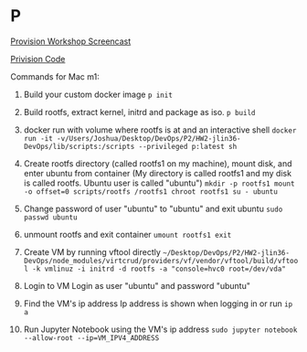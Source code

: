 # P
[Provision Workshop Screencast](https://youtu.be/z_rbmrabvt8)

[Privision Code](https://github.ncsu.edu/CSC-DevOps-S22/HW2-jlin36-DevOps/blob/master/Provision/index.js)

Commands for Mac m1:
1. Build your custom docker image
`p init`

2. Build rootfs, extract kernel, initrd and package as iso.
`p build`

3. docker run with volume where rootfs is at and an interactive shell
`docker run -it -v/Users/Joshua/Desktop/DevOps/P2/HW2-jlin36-DevOps/lib/scripts:/scripts --privileged p:latest sh`

4. Create rootfs directory (called rootfs1 on my machine), mount disk, and enter ubuntu from container
 (My directory is called rootfs1 and my disk is called rootfs. Ubuntu user is called "ubuntu")
`mkdir -p rootfs1
mount -o offset=0 scripts/rootfs /rootfs1
chroot rootfs1 su - ubuntu`

5. Change password of user "ubuntu" to "ubuntu" and exit ubuntu
`sudo passwd ubuntu`

6. unmount rootfs and exit container
`umount rootfs1
exit`

7. Create VM by running vftool directly
`~/Desktop/DevOps/P2/HW2-jlin36-DevOps/node_modules/virtcrud/providers/vf/vendor/vftool/build/vftool -k vmlinuz -i initrd -d rootfs -a "console=hvc0 root=/dev/vda"`

8. Login to VM
Login as user "ubuntu" and password "ubuntu"

9. Find the VM's ip address
Ip address is shown when logging in or run `ip a`

10. Run Jupyter Notebook using the VM's ip address
`sudo jupyter notebook --allow-root --ip=VM_IPV4_ADDRESS`
